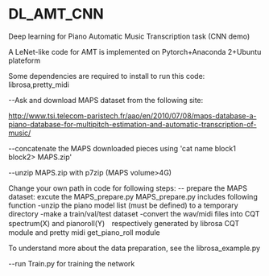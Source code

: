 # DL_AMT_CNN
Deep learning for Piano Automatic Music Transcription task (CNN demo)

A LeNet-like code for AMT is implemented on Pytorch+Anaconda 2+Ubuntu plateform

Some dependencies are required to install to run this code:  librosa,pretty_midi


--Ask and download MAPS dataset from the following site:

<MAPS dataset> http://www.tsi.telecom-paristech.fr/aao/en/2010/07/08/maps-database-a-piano-database-for-multipitch-estimation-and-automatic-transcription-of-music/
  
--concatenate the MAPS downloaded pieces using 'cat name block1 block2> MAPS.zip'

--unzip MAPS.zip with p7zip (MAPS volume>4G)

Change your own path in code for following steps:
-- prepare the MAPS dataset: excute the MAPS_prepare.py
MAPS_prepare.py includes following function
-unzip the piano model list (must be defined) to a temporary directory
-make a train/val/test dataset
-convert the wav/midi files into CQT spectrum(X) and pianoroll(Y)　respectively generated by librosa CQT module and pretty midi get_piano_roll module
  
To understand more about the data preparation, see the librosa_example.py
 
--run Train.py for training the network 
